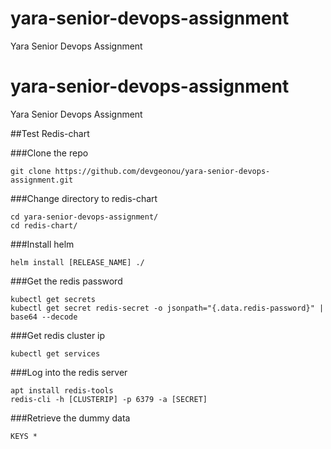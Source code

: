 # yara-senior-devops-assignment
Yara Senior Devops Assignment


# yara-senior-devops-assignment
Yara Senior Devops Assignment


 ##Test Redis-chart
 
 ###Clone the repo
 
 ```
 git clone https://github.com/devgeonou/yara-senior-devops-assignment.git
 ```
 ###Change directory to redis-chart
 
 ```
 cd yara-senior-devops-assignment/
 cd redis-chart/
 ```
 
 ###Install helm
 
 ```
 helm install [RELEASE_NAME] ./ 
 ```
 
 ###Get the redis password
 
 ```
 kubectl get secrets
 kubectl get secret redis-secret -o jsonpath="{.data.redis-password}" | base64 --decode
 ```
 
 ###Get redis cluster ip
 
 ```
 kubectl get services
 ```
 
 ###Log into the redis server
 
 ```
 apt install redis-tools
 redis-cli -h [CLUSTERIP] -p 6379 -a [SECRET]
 ```
 
 ###Retrieve the dummy data
 
 ```
 KEYS *
 ```
